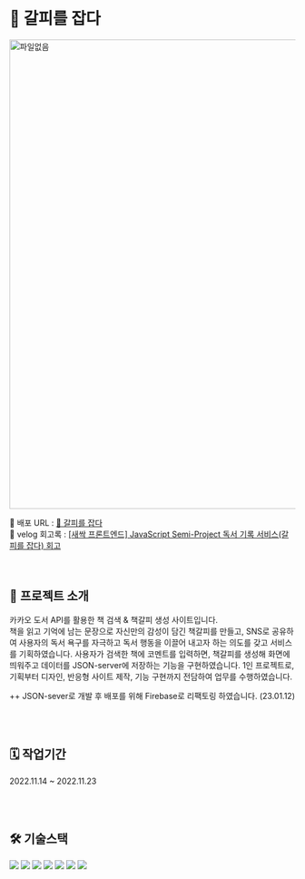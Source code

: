 # 🔖 갈피를 잡다
<img src="https://gyulls2.github.io/Portfolio/images/proj02.svg" alt="파일없음" width="827"/>
<br/>

🔗 배포 URL : [🔖 갈피를 잡다](https://sesac-5cabd.web.app/)   <br/>
🔗 velog 회고록 : [[새싹 프론트엔드] JavaScript Semi-Project 독서 기록 서비스(갈피를 잡다) 회고](https://velog.io/@tangerine/SeSAC-JavaScript-Semi-Project)
<br/><br/><br/>

## 🔖 프로젝트 소개

카카오 도서 API를 활용한 책 검색 & 책갈피 생성 사이트입니다. <br/>
책을 읽고 기억에 남는 문장으로 자신만의 감성이 담긴 책갈피를 만들고, SNS로 공유하여 사용자의 독서 욕구를 자극하고 독서 행동을 이끌어 내고자 하는 의도를 갖고 서비스를 기획하였습니다. 사용자가 검색한 책에 코멘트를 입력하면, 책갈피를 생성해 화면에 띄워주고 데이터를 JSON-server에 저장하는 기능을 구현하였습니다. 1인 프로젝트로, 기획부터 디자인, 반응형 사이트 제작, 기능 구현까지 전담하여 업무를 수행하였습니다.

++ JSON-sever로 개발 후 배포를 위해 Firebase로 리팩토링 하였습니다. (23.01.12)

<br/><br/>

## 🗓 작업기간

2022.11.14 ~ 2022.11.23

<br/><br/>

## 🛠 기술스택

<img src="https://img.shields.io/badge/HTML5-E34F26?style=flat-square&logo=HTML5&logoColor=white"/> <img src="https://img.shields.io/badge/CSS3-1572B6?style=flat-square&logo=CSS3&logoColor=white"/> <img src="https://img.shields.io/badge/Javascript-F7DF1E?style=flat-square&logo=Javascript&logoColor=white"/> <img src="https://img.shields.io/badge/jQuery-0769AD?style=flat-square&logo=jQuery&logoColor=white"/> <img src="https://img.shields.io/badge/JSON-000000?style=flat-square&logo=json&logoColor=white"/> <img src="https://img.shields.io/badge/Firebase-FFCA28?style=flat-square&logo=firebase&logoColor=black"/> <img src="https://img.shields.io/badge/Github-181717?style=flat-square&logo=Github&logoColor=white"/>

<br/><br/>


